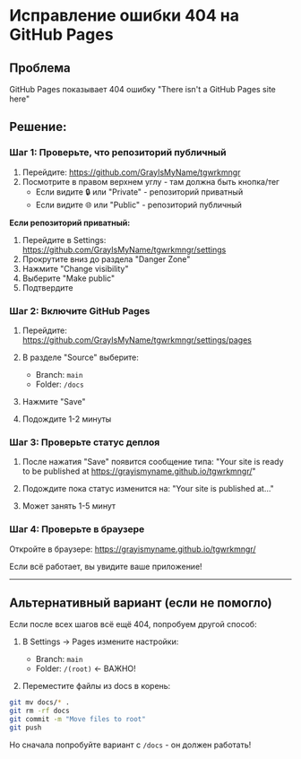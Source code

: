 # Исправление ошибки 404 на GitHub Pages

## Проблема
GitHub Pages показывает 404 ошибку "There isn't a GitHub Pages site here"

## Решение:

### Шаг 1: Проверьте, что репозиторий публичный

1. Перейдите: https://github.com/GrayIsMyName/tgwrkmngr
2. Посмотрите в правом верхнем углу - там должна быть кнопка/тег
   - Если видите 🔒 или "Private" - репозиторий приватный
   - Если видите 🌐 или "Public" - репозиторий публичный

**Если репозиторий приватный:**
1. Перейдите в Settings: https://github.com/GrayIsMyName/tgwrkmngr/settings
2. Прокрутите вниз до раздела "Danger Zone"
3. Нажмите "Change visibility"
4. Выберите "Make public"
5. Подтвердите

### Шаг 2: Включите GitHub Pages

1. Перейдите: https://github.com/GrayIsMyName/tgwrkmngr/settings/pages

2. В разделе "Source" выберите:
   - Branch: `main`
   - Folder: `/docs`
   
3. Нажмите "Save"

4. Подождите 1-2 минуты

### Шаг 3: Проверьте статус деплоя

1. После нажатия "Save" появится сообщение типа:
   "Your site is ready to be published at https://grayismyname.github.io/tgwrkmngr/"

2. Подождите пока статус изменится на:
   "Your site is published at..."

3. Может занять 1-5 минут

### Шаг 4: Проверьте в браузере

Откройте в браузере:
https://grayismyname.github.io/tgwrkmngr/

Если всё работает, вы увидите ваше приложение!

---

## Альтернативный вариант (если не помогло)

Если после всех шагов всё ещё 404, попробуем другой способ:

1. В Settings → Pages измените настройки:
   - Branch: `main`
   - Folder: `/(root)` ← ВАЖНО!

2. Переместите файлы из docs в корень:
```bash
git mv docs/* .
git rm -rf docs
git commit -m "Move files to root"
git push
```

Но сначала попробуйте вариант с `/docs` - он должен работать!

